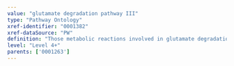 ```yaml
---
value: "glutamate degradation pathway III"
type: "Pathway Ontology"
xref-identifier: "0001382"
xref-dataSource: "PW"
definition: "Those metabolic reactions involved in glutamate degradation pathway III which proceeds via 4-aminobutanoate (GABA) and is found in humans and other mammals."
level: "Level 4+"
parents: ['0001263']
---
```

